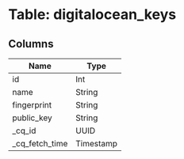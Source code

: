 
# Table: digitalocean_keys

## Columns
| Name        | Type           |
| ------------- | ------------- |
|id|Int|
|name|String|
|fingerprint|String|
|public_key|String|
|_cq_id|UUID|
|_cq_fetch_time|Timestamp|

